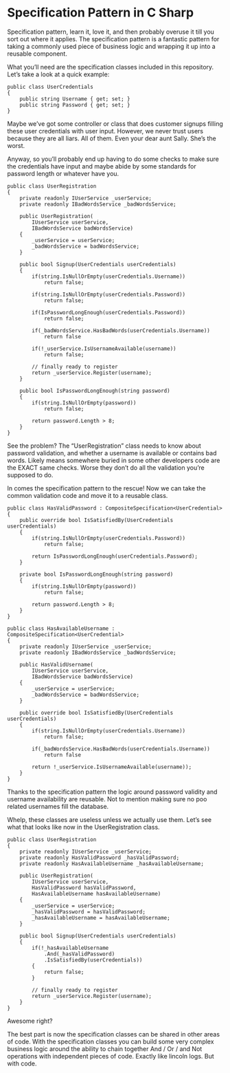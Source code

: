 # Specification Pattern in C Sharp

Specification pattern, learn it, love it, and then probably overuse it till you sort out where it applies. The specification pattern is a fantastic pattern for taking a commonly used piece of business logic and wrapping it up into a reusable component.

What you’ll need are the specification classes included in this repository. Let’s take a look at a quick example:

```
public class UserCredentials
{
	public string Username { get; set; }
	public string Password { get; set; }
}
```

Maybe we’ve got some controller or class that does customer signups filling these user credentials with user input. However, we never trust users because they are all liars. All of them. Even your dear aunt Sally. She’s the worst.

Anyway, so you’ll probably end up having to do some checks to make sure the credentials have input and maybe abide by some standards for password length or whatever have you.

```
public class UserRegistration
{
	private readonly IUserService _userService;
	private readonly IBadWordsService _badWordsService;

	public UserRegistration(
		IUserService userService,
		IBadWordsService badWordsService)
	{
		_userService = userService;
		_badWordsService = badWordsService;
	}

	public bool Signup(UserCredentials userCredentials)
	{
		if(string.IsNullOrEmpty(userCredentials.Username)) 
			return false;

		if(string.IsNullOrEmpty(userCredentials.Password))
			return false;

		if(IsPasswordLongEnough(userCredentials.Password))
			return false;

		if(_badWordsService.HasBadWords(userCredentials.Username))
			return false

		if(!_userService.IsUsernameAvailable(username))
			return false;

		// finally ready to register
		return _userService.Register(username);
	}

	public bool IsPasswordLongEnough(string password)
	{
		if(string.IsNullOrEmpty(password))
			return false;

		return password.Length > 8;
	}
}
```

See the problem? The “UserRegistration” class needs to know about password validation, and whether a username is available or contains bad words. Likely means somewhere buried in some other developers code are the EXACT same checks. Worse they don’t do all the validation you’re supposed to do.

In comes the specification pattern to the rescue! Now we can take the common validation code and move it to a reusable class.

```
public class HasValidPassword : CompositeSpecification<UserCredential>
{
	public override bool IsSatisfiedBy(UserCredentials userCredentials)
	{
		if(string.IsNullOrEmpty(userCredentials.Password))
			return false;

		return IsPasswordLongEnough(userCredentials.Password);
	}

	private bool IsPasswordLongEnough(string password)
	{
		if(string.IsNullOrEmpty(password))
			return false;

		return password.Length > 8;
	}
}
```

```
public class HasAvailableUsername : CompositeSpecification<UserCredential>
{
	private readonly IUserService _userService;
	private readonly IBadWordsService _badWordsService;

	public HasValidUsername(
		IUserService userService,
		IBadWordsService badWordsService)
	{
		_userService = userService;
		_badWordsService = badWordsService;
	}

	public override bool IsSatisfiedBy(UserCredentials userCredentials)
	{
		if(string.IsNullOrEmpty(userCredentials.Username)) 
			return false;

		if(_badWordsService.HasBadWords(userCredentials.Username))
			return false

		return !_userService.IsUsernameAvailable(username));
	}
}
```

Thanks to the specification pattern the logic around password validity and username availability are reusable. Not to mention making sure no poo related usernames fill the database. 

Whelp, these classes are useless unless we actually use them. Let’s see what that looks like now in the UserRegistration class.

```
public class UserRegistration
{
	private readonly IUserService _userService;
	private readonly HasValidPassword _hasValidPassword;
	private readonly HasAvailableUsername _hasAvailableUsername;

	public UserRegistration(
		IUserService userService,
		HasValidPassword hasValidPassword,
		HasAvailableUsername hasAvailableUsername)
	{
		_userService = userService;
		_hasValidPassword = hasValidPassword;
		_hasAvailableUsername = hasAvailableUsername;
	}

	public bool Signup(UserCredentials userCredentials)
	{
		if(!_hasAvailableUsername
			.And(_hasValidPassword)
			.IsSatisfiedBy(userCredentials))
		{
			return false;
		}

		// finally ready to register
		return _userService.Register(username);
	}
}
```

Awesome right? 

The best part is now the specification classes can be shared in other areas of code. With the specification classes you can build some very complex business logic around the ability to chain together And / Or / and Not operations with independent pieces of code. Exactly like lincoln logs. But with code.
